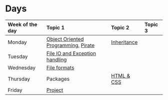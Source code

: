 # Days

| Week of the day | Topic 1                               | Topic 2            | Topic 3 |
|:----------------|:--------------------------------------|:-------------------|:--------|
| Monday          | [Object Oriented Programming][0-0], [Pirate][3-0]  | [Inheritance][0-1] |         |
| Tuesday         | [File IO and Exception handling][1-0] |                    |         |
| Wednesday       | [File formats][2-0]                   |                    |         |
| Thursday        | Packages                    | [HTML & CSS][4-0] |         |
| Friday          | [Project][3-1]                       |                    |         |

[0-0]: ./oo.ipynb
[0-1]: ./inheritance.ipynb
[1-0]: ./file-manipulations.ipynb
[2-0]: ./file-formats.ipynb
[3-0]: ./pirate.ipynb
[3-1]: ./project/project.ipynb
[4-0]: ./HTMLandCSS/
